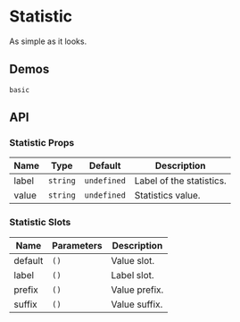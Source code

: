 # Statistic

As simple as it looks.

## Demos

```demo
basic
```

## API

### Statistic Props

| Name  | Type     | Default     | Description              |
| ----- | -------- | ----------- | ------------------------ |
| label | `string` | `undefined` | Label of the statistics. |
| value | `string` | `undefined` | Statistics value.        |

### Statistic Slots

| Name    | Parameters | Description   |
| ------- | ---------- | ------------- |
| default | `()`       | Value slot.   |
| label   | `()`       | Label slot.   |
| prefix  | `()`       | Value prefix. |
| suffix  | `()`       | Value suffix. |
